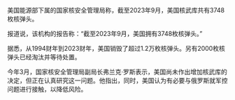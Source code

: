 美国能源部下属的国家核安全管理局称，截至2023年9月，美国核武库共有3748枚核弹头。  

报道说，该机构的报告称：“截至2023年9月，美国拥有3748枚核弹头。”  

据悉，从1994财年到2023财年，美国销毁了超过1.2万枚核弹头。另有2000枚核弹头已经淘汰并等待处置。  

今年3月，国家核安全管理局副局长弗兰克·罗斯表示，美国尚未作出增加核武库的决定，但正在认真研究这一问题。他指出，同时，美国认为有必要与俄罗斯就军控问题进行接触，以降低风险。